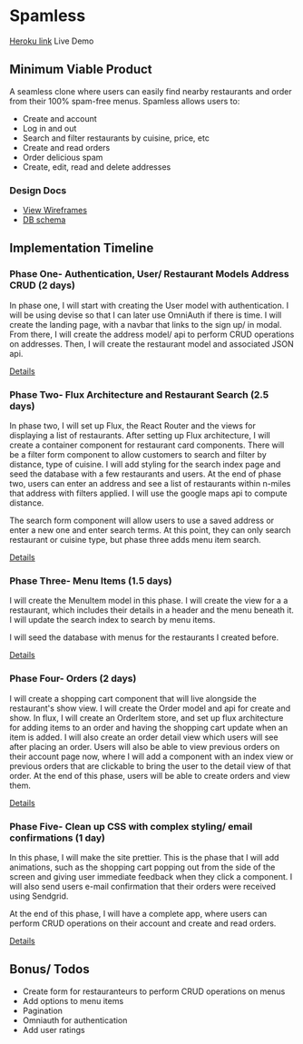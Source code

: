 Spamless
========

[Heroku link][heroku] Live Demo

[heroku]: http://serene-hamlet-4726.herokuapp.com

Minimum Viable Product
----------------------
A seamless clone where users can easily find nearby restaurants and order from
their 100% spam-free menus. Spamless allows users to:
  * Create and account
  * Log in and out
  * Search and filter restaurants by cuisine, price, etc
  * Create and read orders
  * Order delicious spam
  * Create, edit, read and delete addresses

### Design Docs


  * [View Wireframes][view]
  * [DB schema][schema]

  [view]: ./docs/views.md
  [schema]: ./docs/schema.md

Implementation Timeline
-----------------------
### Phase One- Authentication, User/ Restaurant Models Address CRUD (2 days)
In phase one, I will start with creating the User model with authentication.
I will be using devise so that I can later use OmniAuth if there is time. I will
create the landing page, with a navbar that links to the sign up/ in modal.
From there, I will create the address model/ api to perform CRUD operations on
addresses. Then, I will create the restaurant model and associated JSON api.

[Details][phase-one]

### Phase Two- Flux Architecture and Restaurant Search (2.5 days)
In phase two, I will set up Flux, the React Router and the views for displaying a list
of restaurants. After setting up Flux architecture, I will create a container component
for restaurant card components. There will be a filter form component to allow
customers to search and filter by distance, type of cuisine. I will add styling
for the search index page and seed the database with a few restaurants and users.
At the end of phase two, users can enter an address and see a list of restaurants
within n-miles that address with filters applied. I will use the google maps api
to compute distance.

The search form component will allow users to use a saved address or enter a new
one and enter search terms. At this point, they can only search restaurant or
cuisine type, but phase three adds menu item search.

[Details][phase-two]

### Phase Three- Menu Items (1.5 days)
I will create the MenuItem model in this phase. I will create the view for a
a restaurant, which includes their details in a header and the menu beneath it.
I will update the search index to search by menu items.

I will seed the database with menus for the restaurants I created before.

[Details][phase-three]

### Phase Four- Orders (2 days)
I will create a shopping cart component that will live alongside the restaurant's
show view. I will create the Order model and api for create and show. In flux, I
will create an OrderItem store, and set up flux architecture for adding items to
an order and having the shopping cart update when an item is added. I will also
create an order detail view which users will see after placing an order. Users
will also be able to view previous orders on their account page now, where I will
add a component with an index view or previous orders that are clickable to bring
the user to the detail view of that order. At the end of this phase, users will
be able to create orders and view them.

[Details][phase-four]

### Phase Five- Clean up CSS with complex styling/ email confirmations (1 day)
In this phase, I will make the site prettier. This is the phase that I will add
animations, such as the shopping cart popping out from the side of the screen and
giving user immediate feedback when they click a component. I will also send users
e-mail confirmation that their orders were received using Sendgrid.

At the end of this phase, I will have a complete app, where users can perform
CRUD operations on their account and create and read orders.

[Details][phase-five]

Bonus/ Todos
------------
  * Create form for restauranteurs to perform CRUD operations on menus
  * Add options to menu items
  * Pagination
  * Omniauth for authentication
  * Add user ratings

  [phase-one]: ./docs/phases/phase1.md
  [phase-two]: ./docs/phases/phase2.md
  [phase-three]: ./docs/phases/phase3.md
  [phase-four]: ./docs/phases/phase4.md
  [phase-five]: ./docs/phases/phase5.md
